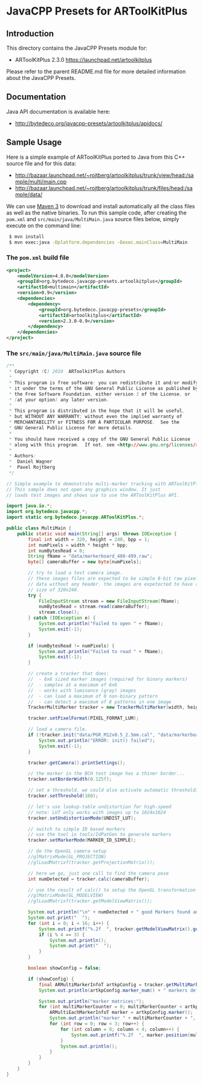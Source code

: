 JavaCPP Presets for ARToolKitPlus
=================================

Introduction
------------
This directory contains the JavaCPP Presets module for:

 * ARToolKitPlus 2.3.0  https://launchpad.net/artoolkitplus

Please refer to the parent README.md file for more detailed information about the JavaCPP Presets.


Documentation
-------------
Java API documentation is available here:

 * http://bytedeco.org/javacpp-presets/artoolkitplus/apidocs/


Sample Usage
------------
Here is a simple example of ARToolKitPlus ported to Java from this C++ source file and for this data:

 * http://bazaar.launchpad.net/~rojtberg/artoolkitplus/trunk/view/head:/sample/multi/main.cpp
 * http://bazaar.launchpad.net/~rojtberg/artoolkitplus/trunk/files/head:/sample/data/

We can use [Maven 3](http://maven.apache.org/) to download and install automatically all the class files as well as the native binaries. To run this sample code, after creating the `pom.xml` and `src/main/java/MultiMain.java` source files below, simply execute on the command line:
```bash
 $ mvn install
 $ mvn exec:java -Dplatform.dependencies -Dexec.mainClass=MultiMain
```

### The `pom.xml` build file
```xml
<project>
    <modelVersion>4.0.0</modelVersion>
    <groupId>org.bytedeco.javacpp-presets.artoolkitplus</groupId>
    <artifactId>multimain</artifactId>
    <version>0.9</version>
    <dependencies>
        <dependency>
            <groupId>org.bytedeco.javacpp-presets</groupId>
            <artifactId>artoolkitplus</artifactId>
            <version>2.3.0-0.9</version>
        </dependency>
    </dependencies>
</project>
```

### The `src/main/java/MultiMain.java` source file
```java
/**
 * Copyright (C) 2010  ARToolkitPlus Authors
 *
 * This program is free software: you can redistribute it and/or modify
 * it under the terms of the GNU General Public License as published by
 * the Free Software Foundation, either version 3 of the License, or
 * (at your option) any later version.
 *
 * This program is distributed in the hope that it will be useful,
 * but WITHOUT ANY WARRANTY; without even the implied warranty of
 * MERCHANTABILITY or FITNESS FOR A PARTICULAR PURPOSE.  See the
 * GNU General Public License for more details.
 *
 * You should have received a copy of the GNU General Public License
 * along with this program.  If not, see <http://www.gnu.org/licenses/>.
 *
 * Authors:
 *  Daniel Wagner
 *  Pavel Rojtberg
 */

// Simple example to demonstrate multi-marker tracking with ARToolKitPlus
// This sample does not open any graphics window. It just
// loads test images and shows use to use the ARToolKitPlus API.

import java.io.*;
import org.bytedeco.javacpp.*;
import static org.bytedeco.javacpp.ARToolKitPlus.*;

public class MultiMain {
    public static void main(String[] args) throws IOException {
        final int width = 320, height = 240, bpp = 1;
        int numPixels = width * height * bpp;
        int numBytesRead = 0;
        String fName = "data/markerboard_480-499.raw";
        byte[] cameraBuffer = new byte[numPixels];

        // try to load a test camera image.
        // these images files are expected to be simple 8-bit raw pixel
        // data without any header. the images are expetected to have a
        // size of 320x240.
        try {
            FileInputStream stream = new FileInputStream(fName);
            numBytesRead = stream.read(cameraBuffer);
            stream.close();
        } catch (IOException e) {
            System.out.println("Failed to open " + fName);
            System.exit(-1);
        }

        if (numBytesRead != numPixels) {
            System.out.println("Failed to read " + fName);
            System.exit(-1);
        }

        // create a tracker that does:
        //  - 6x6 sized marker images (required for binary markers)
        //  - samples at a maximum of 6x6
        //  - works with luminance (gray) images
        //  - can load a maximum of 0 non-binary pattern
        //  - can detect a maximum of 8 patterns in one image
        TrackerMultiMarker tracker = new TrackerMultiMarker(width, height, 8, 6, 6, 6, 0);

        tracker.setPixelFormat(PIXEL_FORMAT_LUM);

        // load a camera file.
        if (!tracker.init("data/PGR_M12x0.5_2.5mm.cal", "data/markerboard_480-499.cfg", 1.0f, 1000.0f)) {
            System.out.println("ERROR: init() failed");
            System.exit(-1);
        }

        tracker.getCamera().printSettings();

        // the marker in the BCH test image has a thiner border...
        tracker.setBorderWidth(0.125f);

        // set a threshold. we could also activate automatic thresholding
        tracker.setThreshold(160);

        // let's use lookup-table undistortion for high-speed
        // note: LUT only works with images up to 1024x1024
        tracker.setUndistortionMode(UNDIST_LUT);

        // switch to simple ID based markers
        // use the tool in tools/IdPatGen to generate markers
        tracker.setMarkerMode(MARKER_ID_SIMPLE);

        // do the OpenGL camera setup
        //glMatrixMode(GL_PROJECTION)
        //glLoadMatrixf(tracker.getProjectionMatrix());

        // here we go, just one call to find the camera pose
        int numDetected = tracker.calc(cameraBuffer);

        // use the result of calc() to setup the OpenGL transformation
        //glMatrixMode(GL_MODELVIEW)
        //glLoadMatrixf(tracker.getModelViewMatrix());

        System.out.println("\n" + numDetected + " good Markers found and used for pose estimation.\nPose-Matrix:");
        System.out.print("  ");
        for (int i = 0; i < 16; i++) {
            System.out.printf("%.2f  ", tracker.getModelViewMatrix().get(i));
            if (i % 4 == 3) {
                System.out.println();
                System.out.print("  ");
            }
        }

        boolean showConfig = false;

        if (showConfig) {
            final ARMultiMarkerInfoT artkpConfig = tracker.getMultiMarkerConfig();
            System.out.println(artkpConfig.marker_num() + " markers defined in multi marker cfg");

            System.out.println("marker matrices:");
            for (int multiMarkerCounter = 0; multiMarkerCounter < artkpConfig.marker_num(); multiMarkerCounter++) {
                ARMultiEachMarkerInfoT marker = artkpConfig.marker();
                System.out.println("marker " + multiMarkerCounter + ", id " + marker.position(multiMarkerCounter).patt_id() + ":");
                for (int row = 0; row < 3; row++) {
                    for (int column = 0; column < 4; column++) {
                        System.out.printf("%.2f  ", marker.position(multiMarkerCounter).trans(row, column));
                    }
                    System.out.println();
                }
            }
        }
    }
}
```
